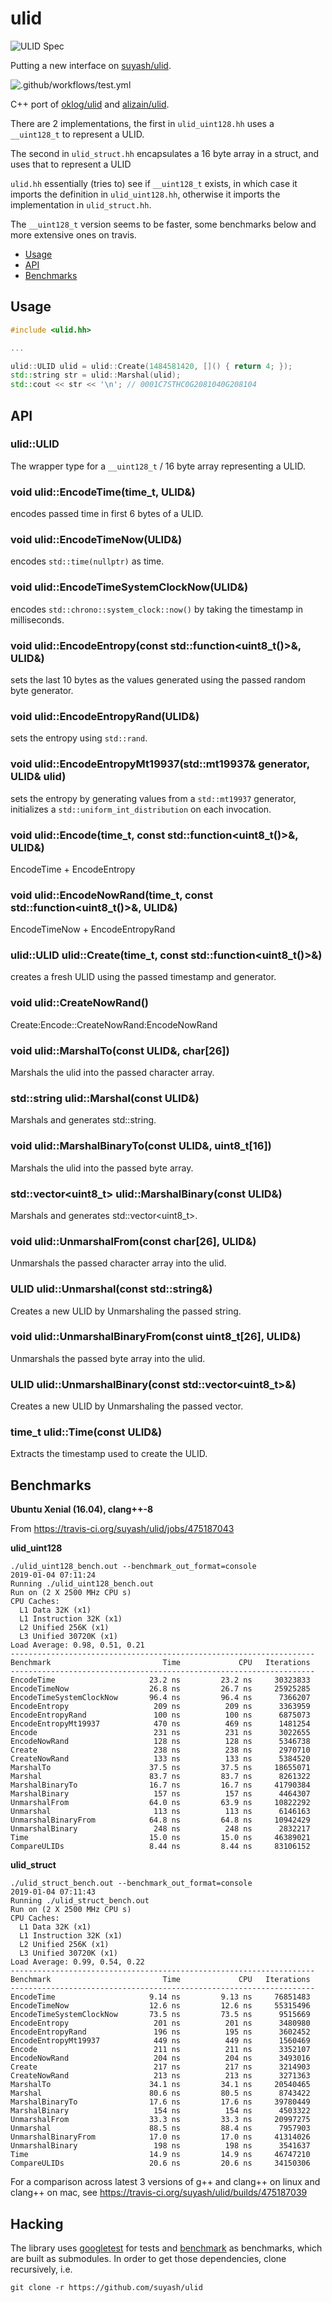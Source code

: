 # ulid


![ULID Spec](https://github.com/ulid/spec)

Putting a new interface on [suyash/ulid](https://github.com/suyash/ulid).










![.github/workflows/test.yml](https://github.com/suyash/ulid/workflows/.github/workflows/test.yml/badge.svg)

C++ port of [oklog/ulid](https://github.com/oklog/ulid) and [alizain/ulid](https://github.com/alizain/ulid).

There are 2 implementations, the first in `ulid_uint128.hh` uses a `__uint128_t` to represent a ULID.

The second in `ulid_struct.hh` encapsulates a 16 byte array in a struct, and uses that to represent a ULID

`ulid.hh` essentially (tries to) see if `__uint128_t` exists, in which case it imports the definition in `ulid_uint128.hh`, otherwise it imports the implementation in `ulid_struct.hh`.

The `__uint128_t` version seems to be faster, some benchmarks below and more extensive ones on travis.

- [Usage](#usage)
- [API](#api)
- [Benchmarks](#benchmarks)

## Usage

```c++
#include <ulid.hh>

...

ulid::ULID ulid = ulid::Create(1484581420, []() { return 4; });
std::string str = ulid::Marshal(ulid);
std::cout << str << '\n'; // 0001C7STHC0G2081040G208104
```

## API

### ulid::ULID

The wrapper type for a `__uint128_t` / 16 byte array representing a ULID.

### void ulid::EncodeTime(time_t, ULID&)

encodes passed time in first 6 bytes of a ULID.

### void ulid::EncodeTimeNow(ULID&)

encodes `std::time(nullptr)` as time.

### void ulid::EncodeTimeSystemClockNow(ULID&)

encodes `std::chrono::system_clock::now()` by taking the timestamp in milliseconds.

### void ulid::EncodeEntropy(const std::function<uint8_t()>&, ULID&)

sets the last 10 bytes as the values generated using the passed random byte generator.

### void ulid::EncodeEntropyRand(ULID&)

sets the entropy using `std::rand`.

### void ulid::EncodeEntropyMt19937(std::mt19937& generator, ULID& ulid)

sets the entropy by generating values from a `std::mt19937` generator, initializes a `std::uniform_int_distribution` on each invocation.

### void ulid::Encode(time_t, const std::function<uint8_t()>&, ULID&)

EncodeTime + EncodeEntropy

### void ulid::EncodeNowRand(time_t, const std::function<uint8_t()>&, ULID&)

EncodeTimeNow + EncodeEntropyRand

### ulid::ULID ulid::Create(time_t, const std::function<uint8_t()>&)

creates a fresh ULID using the passed timestamp and generator.

### void ulid::CreateNowRand()

Create:Encode::CreateNowRand:EncodeNowRand

### void ulid::MarshalTo(const ULID&, char[26])

Marshals the ulid into the passed character array.

### std::string ulid::Marshal(const ULID&)

Marshals and generates std::string.

### void ulid::MarshalBinaryTo(const ULID&, uint8_t[16])

Marshals the ulid into the passed byte array.

### std::vector<uint8_t> ulid::MarshalBinary(const ULID&)

Marshals and generates std::vector<uint8_t>.

### void ulid::UnmarshalFrom(const char[26], ULID&)

Unmarshals the passed character array into the ulid.

### ULID ulid::Unmarshal(const std::string&)

Creates a new ULID by Unmarshaling the passed string.

### void ulid::UnmarshalBinaryFrom(const uint8_t[26], ULID&)

Unmarshals the passed byte array into the ulid.

### ULID ulid::UnmarshalBinary(const std::vector<uint8_t>&)

Creates a new ULID by Unmarshaling the passed vector.

### time_t ulid::Time(const ULID&)

Extracts the timestamp used to create the ULID.

## Benchmarks

__Ubuntu Xenial (16.04), clang++-8__

From https://travis-ci.org/suyash/ulid/jobs/475187043

**ulid_uint128**

```
./ulid_uint128_bench.out --benchmark_out_format=console
2019-01-04 07:11:24
Running ./ulid_uint128_bench.out
Run on (2 X 2500 MHz CPU s)
CPU Caches:
  L1 Data 32K (x1)
  L1 Instruction 32K (x1)
  L2 Unified 256K (x1)
  L3 Unified 30720K (x1)
Load Average: 0.98, 0.51, 0.21
--------------------------------------------------------------------
Benchmark                         Time             CPU   Iterations
--------------------------------------------------------------------
EncodeTime                     23.2 ns         23.2 ns     30323833
EncodeTimeNow                  26.8 ns         26.7 ns     25925285
EncodeTimeSystemClockNow       96.4 ns         96.4 ns      7366207
EncodeEntropy                   209 ns          209 ns      3363959
EncodeEntropyRand               100 ns          100 ns      6875073
EncodeEntropyMt19937            470 ns          469 ns      1481254
Encode                          231 ns          231 ns      3022655
EncodeNowRand                   128 ns          128 ns      5346738
Create                          238 ns          238 ns      2970710
CreateNowRand                   133 ns          133 ns      5384520
MarshalTo                      37.5 ns         37.5 ns     18655071
Marshal                        83.7 ns         83.7 ns      8261322
MarshalBinaryTo                16.7 ns         16.7 ns     41790384
MarshalBinary                   157 ns          157 ns      4464307
UnmarshalFrom                  64.0 ns         63.9 ns     10822292
Unmarshal                       113 ns          113 ns      6146163
UnmarshalBinaryFrom            64.8 ns         64.8 ns     10942429
UnmarshalBinary                 248 ns          248 ns      2832217
Time                           15.0 ns         15.0 ns     46389021
CompareULIDs                   8.44 ns         8.44 ns     83106152
```

**ulid_struct**

```
./ulid_struct_bench.out --benchmark_out_format=console
2019-01-04 07:11:43
Running ./ulid_struct_bench.out
Run on (2 X 2500 MHz CPU s)
CPU Caches:
  L1 Data 32K (x1)
  L1 Instruction 32K (x1)
  L2 Unified 256K (x1)
  L3 Unified 30720K (x1)
Load Average: 0.99, 0.54, 0.22
--------------------------------------------------------------------
Benchmark                         Time             CPU   Iterations
--------------------------------------------------------------------
EncodeTime                     9.14 ns         9.13 ns     76851483
EncodeTimeNow                  12.6 ns         12.6 ns     55315496
EncodeTimeSystemClockNow       73.5 ns         73.5 ns      9515669
EncodeEntropy                   201 ns          201 ns      3480980
EncodeEntropyRand               196 ns          195 ns      3602452
EncodeEntropyMt19937            449 ns          449 ns      1560469
Encode                          211 ns          211 ns      3352107
EncodeNowRand                   204 ns          204 ns      3493016
Create                          217 ns          217 ns      3214903
CreateNowRand                   213 ns          213 ns      3271363
MarshalTo                      34.1 ns         34.1 ns     20540465
Marshal                        80.6 ns         80.5 ns      8743422
MarshalBinaryTo                17.6 ns         17.6 ns     39780449
MarshalBinary                   154 ns          154 ns      4503322
UnmarshalFrom                  33.3 ns         33.3 ns     20997275
Unmarshal                      88.5 ns         88.4 ns      7957903
UnmarshalBinaryFrom            17.0 ns         17.0 ns     41314026
UnmarshalBinary                 198 ns          198 ns      3541637
Time                           14.9 ns         14.9 ns     46747210
CompareULIDs                   20.6 ns         20.6 ns     34150306
```

For a comparison across latest 3 versions of g++ and clang++ on linux and clang++ on mac, see https://travis-ci.org/suyash/ulid/builds/475187039

## Hacking

The library uses [googletest](https://github.com/google/googletest) for tests and [benchmark](https://github.com/google/benchmark) as benchmarks, which are built as submodules. In order to get those dependencies, clone recursively, i.e.

```
git clone -r https://github.com/suyash/ulid
```
